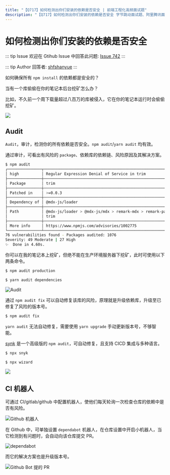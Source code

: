 ```yaml
---
title: "【Q717】如何检测出你们安装的依赖是否安全 | 前端工程化高频面试题"
description: "【Q717】如何检测出你们安装的依赖是否安全 字节跳动面试题、阿里腾讯面试题、美团小米面试题。"
---
```


# 如何检测出你们安装的依赖是否安全

::: tip Issue
欢迎在 Gtihub Issue 中回答此问题: [Issue 742](https://github.com/shfshanyue/Daily-Question/issues/742)
:::

::: tip Author
回答者: [shfshanyue](https://github.com/shfshanyue)
:::

如何确保所有 `npm install` 的依赖都是安全的？

当有一个库偷偷在你的笔记本后台挖矿怎么办？

比如，不久前一个周下载量超过八百万的库被侵入，它在你的笔记本运行时会偷偷挖矿。

![](https://cdn.jsdelivr.net/gh/shfshanyue/assets/2021-11-03/clipboard-0833.d9da75.webp)

## Audit

`Audit`，审计，检测你的所有依赖是否安全。`npm audit`/`yarn audit` 均有效。

通过审计，可看出有风险的 `package`、依赖库的依赖链、风险原因及其解决方案。

```bash
$ npm audit
┌───────────────┬──────────────────────────────────────────────────────────────┐
│ high          │ Regular Expression Denial of Service in trim                 │
├───────────────┼──────────────────────────────────────────────────────────────┤
│ Package       │ trim                                                         │
├───────────────┼──────────────────────────────────────────────────────────────┤
│ Patched in    │ >=0.0.3                                                      │
├───────────────┼──────────────────────────────────────────────────────────────┤
│ Dependency of │ @mdx-js/loader                                               │
├───────────────┼──────────────────────────────────────────────────────────────┤
│ Path          │ @mdx-js/loader > @mdx-js/mdx > remark-mdx > remark-parse >   │
│               │ trim                                                         │
├───────────────┼──────────────────────────────────────────────────────────────┤
│ More info     │ https://www.npmjs.com/advisories/1002775                     │
└───────────────┴──────────────────────────────────────────────────────────────┘
76 vulnerabilities found - Packages audited: 1076
Severity: 49 Moderate | 27 High
✨  Done in 4.60s.
```

你可以在我的笔记本上挖矿，但绝不能在生产环境服务器下挖矿，此时可使用以下两条命令。

```bash
$ npm audit production

$ yarn audit dependencies
```

![Audit](https://cdn.jsdelivr.net/gh/shfshanyue/assets/2021-11-03/clipboard-1904.f4c916.webp)

通过 `npm audit fix` 可以自动修复该库的风险，原理就是升级依赖库，升级至已修复了风险的版本号。

```bash
$ npm audit fix
```

`yarn audit` 无法自动修复，需要使用 `yarn upgrade` 手动更新版本号，不够智能。

[synk](https://snyk.io/) 是一个高级版的 `npm audit`，可自动修复，且支持 CICD 集成与多种语言。

```bash
$ npx snyk

$ npx wizard
```

![](https://cdn.jsdelivr.net/gh/shfshanyue/assets/2021-11-03/clipboard-1409.96de76.webp)

## CI 机器人

可通过 CI/gitlab/github 中配置机器人，使他们每天轮询一次检查仓库的依赖中是否有风险。

![Github 机器人](https://cdn.jsdelivr.net/gh/shfshanyue/assets/2021-11-03/clipboard-4186.0dac46.webp)

在 Github 中，可单独设置 `dependabot` 机器人，在仓库设置中开启小机器人，当它检测到有问题时，会自动向该仓库提交 PR。

![dependabot](https://cdn.jsdelivr.net/gh/shfshanyue/assets/2021-11-03/clipboard-6581.08f1c2.webp)

而它的解决方案也是升级版本号。

![Github Bot 提的 PR](https://cdn.jsdelivr.net/gh/shfshanyue/assets/2021-11-03/clipboard-8617.e80863.webp)
